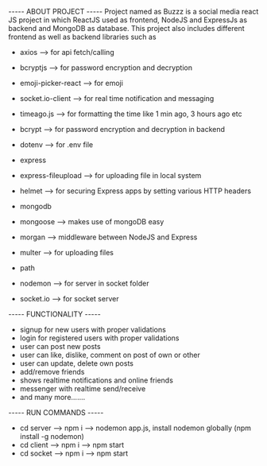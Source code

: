 ----- ABOUT PROJECT -----
Project named as Buzzz is a social media react JS project in which ReactJS used as frontend, NodeJS and ExpressJs as backend and MongoDB as database.
This project also includes different frontend as well as backend libraries such as

 - axios --> for api fetch/calling
 - bcryptjs --> for password encryption and decryption
 - emoji-picker-react --> for emoji
 - socket.io-client --> for real time notification and messaging
 - timeago.js --> for formatting the time like 1 min ago, 3 hours ago etc

 - bcrypt --> for password encryption and decryption in backend
 - dotenv --> for .env file
 - express
 - express-fileupload --> for uploading file in local system
 - helmet --> for securing Express apps by setting various HTTP headers
 - mongodb
 - mongoose --> makes use of mongoDB easy
 - morgan --> middleware between NodeJS and Express
 - multer --> for uploading files
 - path

 - nodemon --> for server in socket folder
 - socket.io --> for socket server

----- FUNCTIONALITY -----
 - signup for new users with proper validations
 - login for registered users with proper validations
 - user can post new posts
 - user can like, dislike, comment on post of own or other
 - user can update, delete own posts
 - add/remove friends
 - shows realtime notifications and online friends
 - messenger with realtime send/receive
 - and many more.......

----- RUN COMMANDS -----
 - cd server --> npm i --> nodemon app.js, install nodemon globally (npm install -g nodemon)
 - cd client --> npm i --> npm start
 - cd socket --> npm i --> npm start